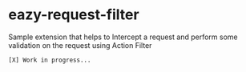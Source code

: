 # eazy-request-filter
Sample extension that helps to Intercept a request and perform some validation on the request using Action Filter

    [X] Work in progress... 
